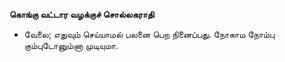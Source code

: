**கொங்கு வட்டார வழக்குச் சொல்லகராதி**
- வேலை; எதுவும் செய்யாமல் பலனை பெற நினைப்பது. நோகாம நோம்பு கும்புடோனும்னா முடியுமா.

